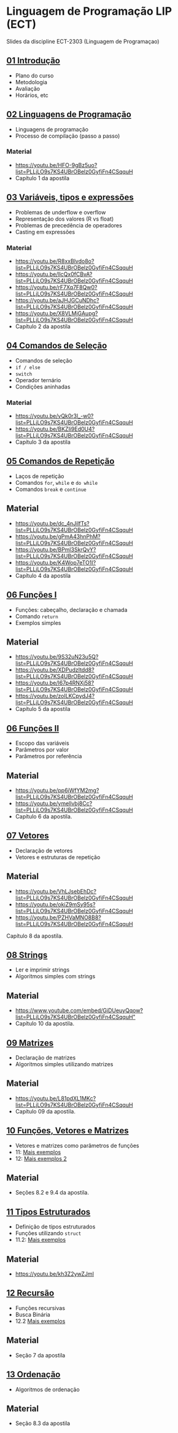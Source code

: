 # Linguagem de Programação LIP (ECT)
Slides da discipline ECT-2303 (Linguagem de Programaçao)

 
## [01 Introdução](./01-intro)

 - Plano do curso
 - Metodologia 
 - Avaliação
 - Horários, etc

## [02 Linguagens de Programação](./02-ling-prog)

 - Linguagens de programação
 - Processo de compilação (passo a passo)
 
### Material
 - <https://youtu.be/HFO-9gBz5uo?list=PLLjLO9s7KS4UBrOBelz0GyfiFn4CSqquH>
 - Capítulo 1 da apostila

## [03 Variáveis, tipos e expressões](03-var-tipos)

 - Problemas de underflow e overflow 
 - Representação dos valores (R vs float)
 - Problemas de precedência de operadores
 - Casting em expressões 

### Material
 - <https://youtu.be/R8xxBlvdo8o?list=PLLjLO9s7KS4UBrOBelz0GyfiFn4CSqquH>
 - <https://youtu.be/llcQx0fCBvA?list=PLLjLO9s7KS4UBrOBelz0GyfiFn4CSqquH>
 - <https://youtu.be/rF7Xq7F8Qw0?list=PLLjLO9s7KS4UBrOBelz0GyfiFn4CSqquH>
 - <https://youtu.be/aJHJGCuNDhc?list=PLLjLO9s7KS4UBrOBelz0GyfiFn4CSqquH>
 - <https://youtu.be/X8VLMjGAupg?list=PLLjLO9s7KS4UBrOBelz0GyfiFn4CSqquH>
 - Capítulo 2 da apostila 

## [04 Comandos de Seleção](04-if)
- Comandos de seleção
- `if / else`
- `switch`
- Operador ternário 
- Condições aninhadas 

### Material
- <https://youtu.be/vQk0r3l_-w0?list=PLLjLO9s7KS4UBrOBelz0GyfiFn4CSqquH>
- <https://youtu.be/BKZIi9Ed0U4?list=PLLjLO9s7KS4UBrOBelz0GyfiFn4CSqquH>
- Capítulo 3 da apostila

## [05 Comandos de Repetição](05-loop)
- Laços de repetição
- Comandos `for`, `while` e `do while`
- Comandos `break` e `continue` 

## Material
- <https://youtu.be/dc_4nJilfTs?list=PLLjLO9s7KS4UBrOBelz0GyfiFn4CSqquH>
- <https://youtu.be/gPmA43hnPhM?list=PLLjLO9s7KS4UBrOBelz0GyfiFn4CSqquH>
- <https://youtu.be/BPml3SkrQvY?list=PLLjLO9s7KS4UBrOBelz0GyfiFn4CSqquH>
- <https://youtu.be/K4Wop7eTO1I?list=PLLjLO9s7KS4UBrOBelz0GyfiFn4CSqquH>
- Capítulo 4 da apostila

## [06 Funções I](06-funcoesI)
- Funções: cabeçalho, declaração e chamada
- Comando `return`
- Exemplos simples

## Material
- <https://youtu.be/9S32uN23u5Q?list=PLLjLO9s7KS4UBrOBelz0GyfiFn4CSqquH>
- <https://youtu.be/XDPudzItdd8?list=PLLjLO9s7KS4UBrOBelz0GyfiFn4CSqquH>
- <https://youtu.be/I67p4RNXj58?list=PLLjLO9s7KS4UBrOBelz0GyfiFn4CSqquH>
- <https://youtu.be/zoILKCpydJ4?list=PLLjLO9s7KS4UBrOBelz0GyfiFn4CSqquH>
- Capítulo 5 da apostila

## [06 Funções II](06-funcoesII)
- Escopo das variáveis
- Parâmetros por valor
- Parâmetros por referência

## Material
- <https://youtu.be/pp6iWfYM2mg?list=PLLjLO9s7KS4UBrOBelz0GyfiFn4CSqquH>
- <https://youtu.be/ymellvbj8Cc?list=PLLjLO9s7KS4UBrOBelz0GyfiFn4CSqquH>
- Capítulo 6 da apostila. 

## [07 Vetores](07-vetores)
- Declaração de vetores
- Vetores e estruturas de repetição

## Material
- <https://youtu.be/VhLJsebEhDc?list=PLLjLO9s7KS4UBrOBelz0GyfiFn4CSqquH>
- <https://youtu.be/okiZ9mSy95s?list=PLLjLO9s7KS4UBrOBelz0GyfiFn4CSqquH>
- <https://youtu.be/PZHVaMNO8B8?list=PLLjLO9s7KS4UBrOBelz0GyfiFn4CSqquH>

Capítulo 8 da apostila. 

## [08 Strings](08-strings)
- Ler e imprimir strings 
- Algoritmos simples com strings

## Material
- <https://www.youtube.com/embed/GiDUeuyQqow?list=PLLjLO9s7KS4UBrOBelz0GyfiFn4CSqquH">
- Capítulo 10 da apostila. 


## [09 Matrizes](09-matrizes)
- Declaração de matrizes
- Algoritmos simples utilizando matrizes
## Material
- <https://youtu.be/L81pdXL1MKc?list=PLLjLO9s7KS4UBrOBelz0GyfiFn4CSqquH>
- Capítulo 09 da apostila. 

## [10 Funções, Vetores e Matrizes](10-vetores-funcoes)
- Vetores e matrizes como parâmetros de funções
- 11: [Mais exemplos](10-vetores-funcoes/index2.html)
- 12: [Mais exemplos 2 ](10-vetores-funcoes/index3.html)


## Material
- Seções 8.2 e 9.4 da apostila. 

## [11 Tipos Estruturados](11-tipos-estruturados)
 - Definição de tipos estruturados
 - Funções utilizando `struct`
 - 11.2: [Mais exemplos](11-tipos-estruturados/index2.html)

## Material
- <https://youtu.be/kh3Z2ywZJmI>

## [12 Recursão](12-recursao/rec.pdf)
 - Funções recursivas
 - Busca Binária 
 - 12.2 [Mais exemplos](12-recursao/)

## Material
- Seção 7 da apostila

## [13 Ordenação](13-ordenacao)
 - Algoritmos de ordenação
## Material
- Seção 8.3 da apostila
